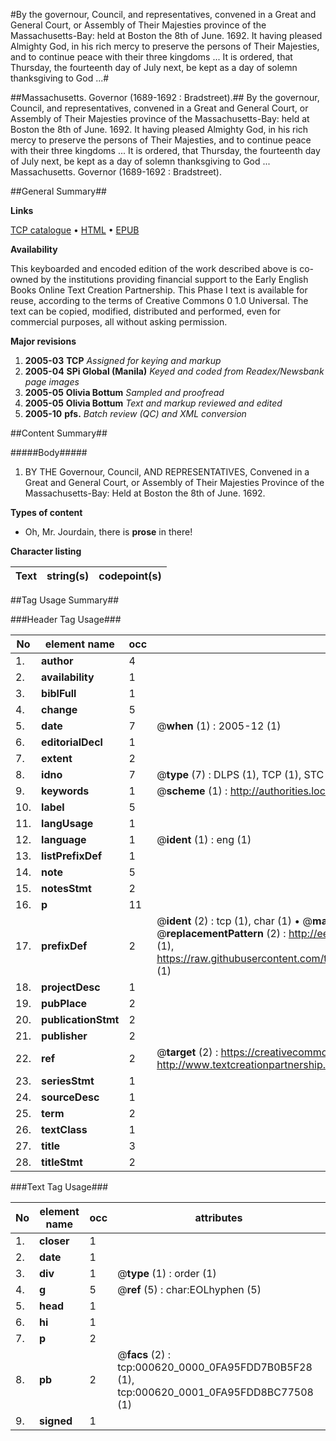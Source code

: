#By the governour, Council, and representatives, convened in a Great and General Court, or Assembly of Their Majesties province of the Massachusetts-Bay: held at Boston the 8th of June. 1692. It having pleased Almighty God, in his rich mercy to preserve the persons of Their Majesties, and to continue peace with their three kingdoms ... It is ordered, that Thursday, the fourteenth day of July next, be kept as a day of solemn thanksgiving to God ...#

##Massachusetts. Governor (1689-1692 : Bradstreet).##
By the governour, Council, and representatives, convened in a Great and General Court, or Assembly of Their Majesties province of the Massachusetts-Bay: held at Boston the 8th of June. 1692. It having pleased Almighty God, in his rich mercy to preserve the persons of Their Majesties, and to continue peace with their three kingdoms ... It is ordered, that Thursday, the fourteenth day of July next, be kept as a day of solemn thanksgiving to God ...
Massachusetts. Governor (1689-1692 : Bradstreet).

##General Summary##

**Links**

[TCP catalogue](http://www.ota.ox.ac.uk/tcp/)  • 
[HTML](http://tei.it.ox.ac.uk/tcp/Texts-HTML/free/N00/N00496.html)  • 
[EPUB](http://tei.it.ox.ac.uk/tcp/Texts-EPUB/free/N00/N00496.epub)

**Availability**

This keyboarded and encoded edition of the
	       work described above is co-owned by the institutions
	       providing financial support to the Early English Books
	       Online Text Creation Partnership. This Phase I text is
	       available for reuse, according to the terms of Creative
	       Commons 0 1.0 Universal. The text can be copied,
	       modified, distributed and performed, even for
	       commercial purposes, all without asking permission.

**Major revisions**

1. __2005-03__ __TCP__ *Assigned for keying and markup*
1. __2005-04__ __SPi Global (Manila)__ *Keyed and coded from Readex/Newsbank page images*
1. __2005-05__ __Olivia Bottum__ *Sampled and proofread*
1. __2005-05__ __Olivia Bottum__ *Text and markup reviewed and edited*
1. __2005-10__ __pfs.__ *Batch review (QC) and XML conversion*

##Content Summary##

#####Body#####

1. BY THE Governour, Council, AND REPRESENTATIVES, Convened in a Great and General Court, or Assembly of Their Majesties Province of the Massachusetts-Bay: Held at Boston the
8th of June. 1692.

**Types of content**

  * Oh, Mr. Jourdain, there is **prose** in there!

**Character listing**


|Text|string(s)|codepoint(s)|
|---|---|---|

##Tag Usage Summary##

###Header Tag Usage###

|No|element name|occ|attributes|
|---|---|---|---|
|1.|__author__|4||
|2.|__availability__|1||
|3.|__biblFull__|1||
|4.|__change__|5||
|5.|__date__|7| @__when__ (1) : 2005-12 (1)|
|6.|__editorialDecl__|1||
|7.|__extent__|2||
|8.|__idno__|7| @__type__ (7) : DLPS (1), TCP (1), STC (2), NOTIS (1), IMAGE-SET (1), EVANS-CITATION (1)|
|9.|__keywords__|1| @__scheme__ (1) : http://authorities.loc.gov/ (1)|
|10.|__label__|5||
|11.|__langUsage__|1||
|12.|__language__|1| @__ident__ (1) : eng (1)|
|13.|__listPrefixDef__|1||
|14.|__note__|5||
|15.|__notesStmt__|2||
|16.|__p__|11||
|17.|__prefixDef__|2| @__ident__ (2) : tcp (1), char (1)  •  @__matchPattern__ (2) : ([0-9\-]+):([0-9IVX]+) (1), (.+) (1)  •  @__replacementPattern__ (2) : http://eebo.chadwyck.com/downloadtiff?vid=$1&page=$2 (1), https://raw.githubusercontent.com/textcreationpartnership/Texts/master/tcpchars.xml#$1 (1)|
|18.|__projectDesc__|1||
|19.|__pubPlace__|2||
|20.|__publicationStmt__|2||
|21.|__publisher__|2||
|22.|__ref__|2| @__target__ (2) : https://creativecommons.org/publicdomain/zero/1.0/ (1), http://www.textcreationpartnership.org/docs/. (1)|
|23.|__seriesStmt__|1||
|24.|__sourceDesc__|1||
|25.|__term__|2||
|26.|__textClass__|1||
|27.|__title__|3||
|28.|__titleStmt__|2||


###Text Tag Usage###

|No|element name|occ|attributes|
|---|---|---|---|
|1.|__closer__|1||
|2.|__date__|1||
|3.|__div__|1| @__type__ (1) : order (1)|
|4.|__g__|5| @__ref__ (5) : char:EOLhyphen (5)|
|5.|__head__|1||
|6.|__hi__|1||
|7.|__p__|2||
|8.|__pb__|2| @__facs__ (2) : tcp:000620_0000_0FA95FDD7B0B5F28 (1), tcp:000620_0001_0FA95FDD8BC77508 (1)|
|9.|__signed__|1||
